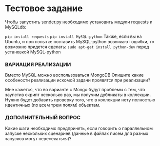 # Тестовое задание
 Чтобы запустить sender.py необходимо установить модули requests и MySQLdb:
 
 `pip install requests` 
 `pip install MySQL-python`
 Также, если вы на Ubuntu, и при попытке поставить MySQL-python возникают ошибки, то возможно придется сделать:
 `sudo apt-get install python-dev` перед установкой MySQL-python

### ВАРИАЦИЯ РЕАЛИЗАЦИИ
Вместо MySQL можно воспользоваться MongoDB 
Опишите какие особености реализации искомой задачи проявятся при реализации?

Мне кажется, что во варианте с Mongo будут проблемы с тем, что заупстив скрипт несколько раз, мы получим дубликаты в коллекции. Нужно будет добавить проверку того, что в коллекции нету полностью идентичных (по всем трем полям) объектам.

### ДОПОЛНИТЕЛЬНЫЙ ВОПРОС
Какие шаги необходимо предпринять, если говорить о параллельном запуске нескольких сценариев (данные в файлах писем для разных запусков могут пересекаться)?
